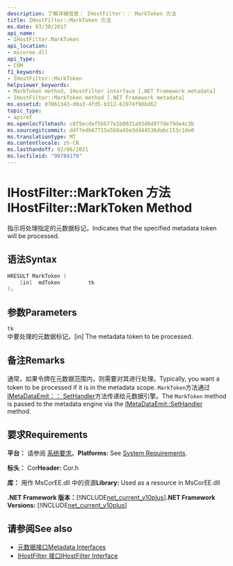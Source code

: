```yaml
---
description: 了解详细信息： IHostFilter：： MarkToken 方法
title: IHostFilter::MarkToken 方法
ms.date: 03/30/2017
api_name:
- IHostFilter.MarkToken
api_location:
- mscoree.dll
api_type:
- COM
f1_keywords:
- IHostFilter::MarkToken
helpviewer_keywords:
- MarkToken method, IHostFilter interface [.NET Framework metadata]
- IHostFilter::MarkToken method [.NET Framework metadata]
ms.assetid: d7061343-d0a3-4fd5-b312-61974f98bd62
topic_type:
- apiref
ms.openlocfilehash: c8f5ecdef56b77e1b0031a93d6d8f7de79de4c3b
ms.sourcegitcommit: ddf7edb67715a5b9a45e3dd44536dabc153c1de0
ms.translationtype: MT
ms.contentlocale: zh-CN
ms.lasthandoff: 02/06/2021
ms.locfileid: "99784179"
---
```

# <a name="ihostfiltermarktoken-method"></a><span data-ttu-id="ac6bf-103">IHostFilter::MarkToken 方法</span><span class="sxs-lookup"><span data-stu-id="ac6bf-103">IHostFilter::MarkToken Method</span></span>

<span data-ttu-id="ac6bf-104">指示将处理指定的元数据标记。</span><span class="sxs-lookup"><span data-stu-id="ac6bf-104">Indicates that the specified metadata token will be processed.</span></span>  
  
## <a name="syntax"></a><span data-ttu-id="ac6bf-105">语法</span><span class="sxs-lookup"><span data-stu-id="ac6bf-105">Syntax</span></span>  
  
```cpp  
HRESULT MarkToken (  
    [in]  mdToken         tk  
);  
```  
  
## <a name="parameters"></a><span data-ttu-id="ac6bf-106">参数</span><span class="sxs-lookup"><span data-stu-id="ac6bf-106">Parameters</span></span>  

 `tk`  
 <span data-ttu-id="ac6bf-107">中要处理的元数据标记。</span><span class="sxs-lookup"><span data-stu-id="ac6bf-107">[in] The metadata token to be processed.</span></span>  
  
## <a name="remarks"></a><span data-ttu-id="ac6bf-108">备注</span><span class="sxs-lookup"><span data-stu-id="ac6bf-108">Remarks</span></span>  

 <span data-ttu-id="ac6bf-109">通常，如果令牌在元数据范围内，则需要对其进行处理。</span><span class="sxs-lookup"><span data-stu-id="ac6bf-109">Typically, you want a token to be processed if it is in the metadata scope.</span></span> <span data-ttu-id="ac6bf-110">`MarkToken`方法通过[IMetaDataEmit：： SetHandler](imetadataemit-sethandler-method.md)方法传递给元数据引擎。</span><span class="sxs-lookup"><span data-stu-id="ac6bf-110">The `MarkToken` method is passed to the metadata engine via the [IMetaDataEmit::SetHandler](imetadataemit-sethandler-method.md) method.</span></span>  
  
## <a name="requirements"></a><span data-ttu-id="ac6bf-111">要求</span><span class="sxs-lookup"><span data-stu-id="ac6bf-111">Requirements</span></span>  

 <span data-ttu-id="ac6bf-112">**平台：** 请参阅 [系统要求](../../get-started/system-requirements.md)。</span><span class="sxs-lookup"><span data-stu-id="ac6bf-112">**Platforms:** See [System Requirements](../../get-started/system-requirements.md).</span></span>  
  
 <span data-ttu-id="ac6bf-113">**标头：** Cor</span><span class="sxs-lookup"><span data-stu-id="ac6bf-113">**Header:** Cor.h</span></span>  
  
 <span data-ttu-id="ac6bf-114">**库：** 用作 MsCorEE.dll 中的资源</span><span class="sxs-lookup"><span data-stu-id="ac6bf-114">**Library:** Used as a resource in MsCorEE.dll</span></span>  
  
 <span data-ttu-id="ac6bf-115">**.NET Framework 版本：**[!INCLUDE[net_current_v10plus](../../../../includes/net-current-v10plus-md.md)]</span><span class="sxs-lookup"><span data-stu-id="ac6bf-115">**.NET Framework Versions:** [!INCLUDE[net_current_v10plus](../../../../includes/net-current-v10plus-md.md)]</span></span>  
  
## <a name="see-also"></a><span data-ttu-id="ac6bf-116">请参阅</span><span class="sxs-lookup"><span data-stu-id="ac6bf-116">See also</span></span>

- [<span data-ttu-id="ac6bf-117">元数据接口</span><span class="sxs-lookup"><span data-stu-id="ac6bf-117">Metadata Interfaces</span></span>](metadata-interfaces.md)
- [<span data-ttu-id="ac6bf-118">IHostFilter 接口</span><span class="sxs-lookup"><span data-stu-id="ac6bf-118">IHostFilter Interface</span></span>](ihostfilter-interface.md)
